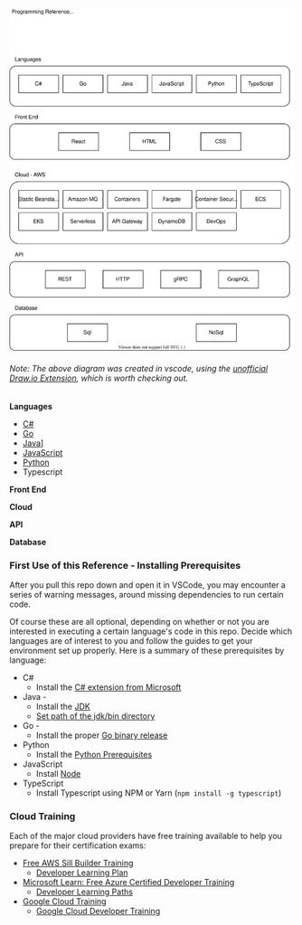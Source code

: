 ![HoodCodes Reference Topics](assets/Topics.svg)

###### _Note: The above diagram was created in vscode, using the [unofficial Draw.io Extension](https://marketplace.visualstudio.com/items?itemName=hediet.vscode-drawio), which is worth checking out._

**Languages**

- [C#](./csharp/)
- [Go](./go/)
- [Java](./java/)]
- [JavaScript](./javascript/)
- [Python](./python/)
- Typescript

**Front End**

**Cloud**

**API**

**Database**

### First Use of this Reference - Installing Prerequisites

After you pull this repo down and open it in VSCode, you may encounter a series of warning messages, around missing dependencies to run certain code.

Of course these are all optional, depending on whether or not you are interested in executing a certain language's code in this repo. Decide which languages are of interest to you and follow the guides to get your environment set up properly. Here is a summary of these prerequisites by language:

- C#
  - Install the [C# extension from Microsoft](https://marketplace.visualstudio.com/items?itemName=ms-dotnettools.csharp)
- Java -
  - Install the [JDK](https://www.oracle.com/java/technologies/downloads/)
  - [Set path of the jdk/bin directory](http://www.javatpoint.com/how-to-set-path-in-java)
- Go -
  - Install the proper [Go binary release](https://go.dev/dl/)
- Python
  - Install the [Python Prerequisites](https://code.visualstudio.com/docs/python/python-tutorial#_prerequisites)
- JavaScript
  - Install [Node](https://nodejs.org/en/)
- TypeScript
  - Install Typescript using NPM or Yarn (`npm install -g typescript`)

### Cloud Training

Each of the major cloud providers have free training available to help you prepare for their certification exams:

- [Free AWS Sill Builder Training](https://explore.skillbuilder.aws/learn)
  - [Developer Learning Plan](https://explore.skillbuilder.aws/learn/public/learning_plan/view/84/developer-learning-plan)
- [Microsoft Learn: Free Azure Certified Developer Training](https://docs.microsoft.com/en-us/learn/azure/)
  - [Developer Learning Paths](https://docs.microsoft.com/en-us/learn/roles/developer)
- [Google Cloud Training](https://community.c2cglobal.com/product-updates)
  - [Google Cloud Developer Training](https://docs.microsoft.com/en-us/learn/roles/developer)
